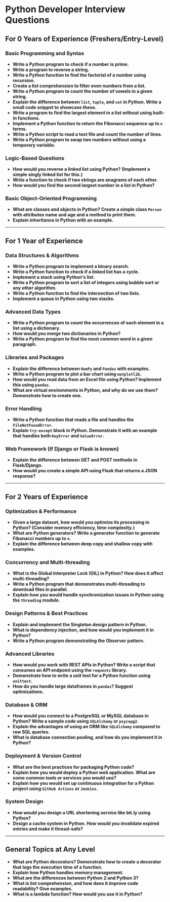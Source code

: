 # Python Developer Interview Questions

## For 0 Years of Experience (Freshers/Entry-Level)

### Basic Programming and Syntax
- **Write a Python program to check if a number is prime.**
- **Write a program to reverse a string.**
- **Write a Python function to find the factorial of a number using recursion.**
- **Create a list comprehension to filter even numbers from a list.**
- **Write a Python program to count the number of vowels in a given string.**
- **Explain the difference between `list`, `tuple`, and `set` in Python. Write a small code snippet to showcase these.**
- **Write a program to find the largest element in a list without using built-in functions.**
- **Implement a Python function to return the Fibonacci sequence up to `n` terms.**
- **Write a Python script to read a text file and count the number of lines.**
- **Write a Python program to swap two numbers without using a temporary variable.**

### Logic-Based Questions
- **How would you reverse a linked list using Python? (Implement a simple singly linked list for this.)**
- **Write a function to check if two strings are anagrams of each other.**
- **How would you find the second largest number in a list in Python?**

### Basic Object-Oriented Programming
- **What are classes and objects in Python? Create a simple class `Person` with attributes name and age and a method to print them.**
- **Explain inheritance in Python with an example.**

---

## For 1 Year of Experience

### Data Structures & Algorithms
- **Write a Python program to implement a binary search.**
- **Write a Python function to check if a linked list has a cycle.**
- **Implement a stack using Python's list.**
- **Write a Python program to sort a list of integers using bubble sort or any other algorithm.**
- **Write a Python function to find the intersection of two lists.**
- **Implement a queue in Python using two stacks.**

### Advanced Data Types
- **Write a Python program to count the occurrences of each element in a list using a dictionary.**
- **How would you merge two dictionaries in Python?**
- **Write a Python program to find the most common word in a given paragraph.**

### Libraries and Packages
- **Explain the difference between `NumPy` and `Pandas` with examples.**
- **Write a Python program to plot a bar chart using `matplotlib`.**
- **How would you read data from an Excel file using Python? Implement this using `pandas`.**
- **What are virtual environments in Python, and why do we use them? Demonstrate how to create one.**

### Error Handling
- **Write a Python function that reads a file and handles the `FileNotFoundError`.**
- **Explain `try-except` block in Python. Demonstrate it with an example that handles both `KeyError` and `ValueError`.**

### Web Framework (If Django or Flask is known)
- **Explain the difference between GET and POST methods in Flask/Django.**
- **How would you create a simple API using Flask that returns a JSON response?**

---

## For 2 Years of Experience

### Optimization & Performance
- **Given a large dataset, how would you optimize its processing in Python? (Consider memory efficiency, time complexity.)**
- **What are Python generators? Write a generator function to generate Fibonacci numbers up to `n`.**
- **Explain the difference between deep copy and shallow copy with examples.**

### Concurrency and Multi-threading
- **What is the Global Interpreter Lock (GIL) in Python? How does it affect multi-threading?**
- **Write a Python program that demonstrates multi-threading to download files in parallel.**
- **Explain how you would handle synchronization issues in Python using the `threading` module.**

### Design Patterns & Best Practices
- **Explain and implement the Singleton design pattern in Python.**
- **What is dependency injection, and how would you implement it in Python?**
- **Write a Python program demonstrating the Observer pattern.**

### Advanced Libraries
- **How would you work with REST APIs in Python? Write a script that consumes an API endpoint using the `requests` library.**
- **Demonstrate how to write a unit test for a Python function using `unittest`.**
- **How do you handle large dataframes in `pandas`? Suggest optimizations.**

### Database & ORM
- **How would you connect to a PostgreSQL or MySQL database in Python? Write a sample code using `SQLAlchemy` or `psycopg2`.**
- **Explain the advantages of using an ORM like `SQLAlchemy` compared to raw SQL queries.**
- **What is database connection pooling, and how do you implement it in Python?**

### Deployment & Version Control
- **What are the best practices for packaging Python code?**
- **Explain how you would deploy a Python web application. What are some common tools or services you would use?**
- **Explain how you would set up continuous integration for a Python project using `GitHub Actions` or `Jenkins`.**

### System Design
- **How would you design a URL shortening service like bit.ly using Python?**
- **Design a cache system in Python. How would you invalidate expired entries and make it thread-safe?**

---

## General Topics at Any Level
- **What are Python decorators? Demonstrate how to create a decorator that logs the execution time of a function.**
- **Explain how Python handles memory management.**
- **What are the differences between Python 2 and Python 3?**
- **What is list comprehension, and how does it improve code readability? Give examples.**
- **What is a lambda function? How would you use it in Python?**

